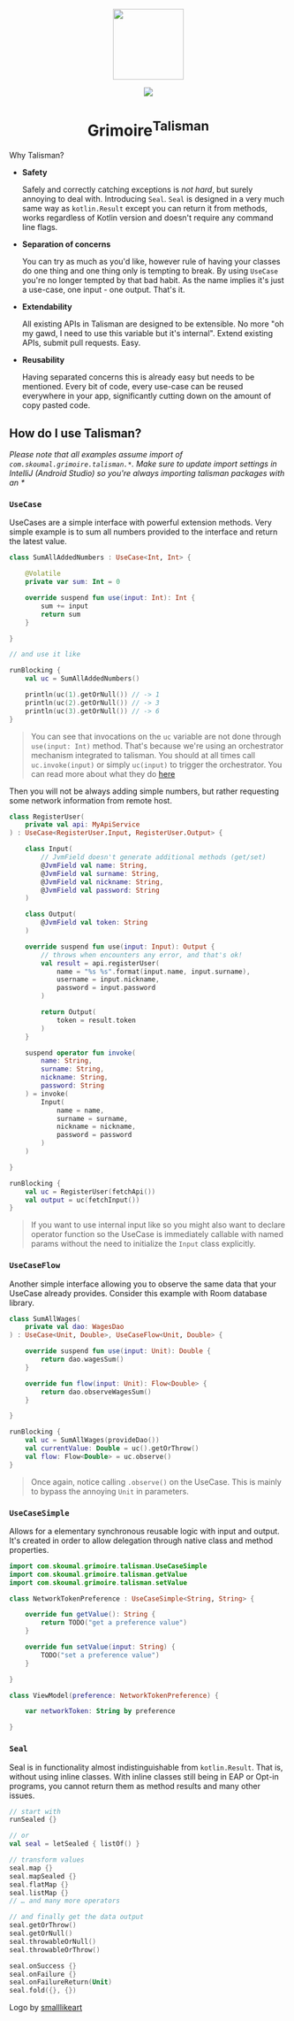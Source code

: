 <p align="center">
  <img src="art/logo.svg" width="128px" />
</p>
<p align="center">
    <a href="https://bintray.com/diareuse/grimoire/talisman/"><img src="https://api.bintray.com/packages/diareuse/grimoire/talisman/images/download.svg?version=latest" /></a>
</p>
<h1 align="center">Grimoire<sup>Talisman</sup></h1>

Why Talisman?

* **Safety**

    Safely and correctly catching exceptions is _not hard_, but surely annoying to deal with.
    Introducing `Seal`. `Seal` is designed in a very much same way as `kotlin.Result` except you
    can return it from methods, works regardless of Kotlin version and doesn't require any command
    line flags.

* **Separation of concerns**

    You can try as much as you'd like, however rule of having your classes do one thing and one
    thing only is tempting to break. By using `UseCase` you're no longer tempted by that bad habit.
    As the name implies it's just a use-case, one input - one output. That's it.

* **Extendability**

    All existing APIs in Talisman are designed to be extensible. No more "oh my gawd, I need to use
    this variable but it's internal". Extend existing APIs, submit pull requests. Easy.

* **Reusability**

    Having separated concerns this is already easy but needs to be mentioned. Every bit of code,
    every use-case can be reused everywhere in your app, significantly cutting down on the amount of
    copy pasted code.


## How do I use Talisman?

_Please note that all examples assume import of `com.skoumal.grimoire.talisman.*`. Make sure to
update import settings in IntelliJ (Android Studio) so you're always importing talisman packages
with an *_

### `UseCase`

UseCases are a simple interface with powerful extension methods. Very simple example is to sum all
numbers provided to the interface and return the latest value.

```kotlin
class SumAllAddedNumbers : UseCase<Int, Int> {

    @Volatile
    private var sum: Int = 0

    override suspend fun use(input: Int): Int {
        sum += input
        return sum
    }

}

// and use it like

runBlocking {
    val uc = SumAllAddedNumbers()

    println(uc(1).getOrNull()) // -> 1
    println(uc(2).getOrNull()) // -> 3
    println(uc(3).getOrNull()) // -> 6
}
```

> You can see that invocations on the `uc` variable are not done through `use(input: Int)` method.
That's because we're using an orchestrator mechanism integrated to talisman. You should at all times
call `uc.invoke(input)` or simply `uc(input)` to trigger the orchestrator. You can read more about
what they do [here](talisman/src/main/java/com/skoumal/grimoire/talisman/UseCaseOrchestrator.kt)

Then you will not be always adding simple numbers, but rather requesting some network information
from remote host.

```kotlin
class RegisterUser(
    private val api: MyApiService
) : UseCase<RegisterUser.Input, RegisterUser.Output> {

    class Input(
        // JvmField doesn't generate additional methods (get/set)
        @JvmField val name: String,
        @JvmField val surname: String,
        @JvmField val nickname: String,
        @JvmField val password: String
    )

    class Output(
        @JvmField val token: String
    )

    override suspend fun use(input: Input): Output {
        // throws when encounters any error, and that's ok!
        val result = api.registerUser(
            name = "%s %s".format(input.name, input.surname),
            username = input.nickname,
            password = input.password
        )

        return Output(
            token = result.token
        )
    }

    suspend operator fun invoke(
        name: String,
        surname: String,
        nickname: String,
        password: String
    ) = invoke(
        Input(
            name = name,
            surname = surname,
            nickname = nickname,
            password = password
        )
    )

}

runBlocking {
    val uc = RegisterUser(fetchApi())
    val output = uc(fetchInput())
}
```

> If you want to use internal input like so you might also want to declare operator function so the
UseCase is immediately callable with named params without the need to initialize the `Input` class
explicitly.

### `UseCaseFlow`

Another simple interface allowing you to observe the same data that your UseCase already provides.
Consider this example with Room database library.

```kotlin
class SumAllWages(
    private val dao: WagesDao
) : UseCase<Unit, Double>, UseCaseFlow<Unit, Double> {

    override suspend fun use(input: Unit): Double {
        return dao.wagesSum()
    }

    override fun flow(input: Unit): Flow<Double> {
        return dao.observeWagesSum()
    }

}

runBlocking {
    val uc = SumAllWages(provideDao())
    val currentValue: Double = uc().getOrThrow()
    val flow: Flow<Double> = uc.observe()
}
```

> Once again, notice calling `.observe()` on the UseCase. This is mainly to bypass the annoying
`Unit` in parameters.

### `UseCaseSimple`

Allows for a elementary synchronous reusable logic with input and output. It's created in order to
allow delegation through native class and method properties.

```kotlin
import com.skoumal.grimoire.talisman.UseCaseSimple
import com.skoumal.grimoire.talisman.getValue
import com.skoumal.grimoire.talisman.setValue

class NetworkTokenPreference : UseCaseSimple<String, String> {

    override fun getValue(): String {
        return TODO("get a preference value")
    }

    override fun setValue(input: String) {
        TODO("set a preference value")
    }

}

class ViewModel(preference: NetworkTokenPreference) {

    var networkToken: String by preference

}
```

### `Seal`

Seal is in functionality almost indistinguishable from `kotlin.Result`. That is, without using
inline classes. With inline classes still being in EAP or Opt-in programs, you cannot return them
as method results and many other issues.

```kotlin
// start with
runSealed {}

// or
val seal = letSealed { listOf() }

// transform values
seal.map {}
seal.mapSealed {}
seal.flatMap {}
seal.listMap {}
// … and many more operators

// and finally get the data output
seal.getOrThrow()
seal.getOrNull()
seal.throwableOrNull()
seal.throwableOrThrow()

seal.onSuccess {}
seal.onFailure {}
seal.onFailureReturn(Unit)
seal.fold({}, {})
```

Logo by <a href="https://www.flaticon.com/authors/smalllikeart" title="smalllikeart">smalllikeart</a>
